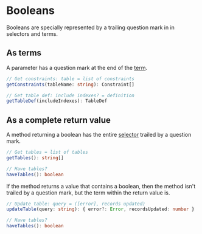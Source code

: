 # Booleans

Booleans are specially represented by a trailing question mark in in selectors and terms.

## As terms

A parameter has a question mark at the end of the [term](terms.md).

```typescript
// Get constraints: table = list of constraints
getConstraints(tableName: string): Constraint[]

// Get table def: include indexes? = definition
getTableDef(includeIndexes): TableDef
```

## As a complete return value

A method returning a boolean has the entire [selector](selectors.md) trailed by a question mark.

```typescript
// Get tables = list of tables
getTables(): string[]

// Have tables?
haveTables(): boolean
```

If the method returns a value that contains a boolean, then the method isn't trailed by a question mark, but the term within the return value is.

```typescript
// Update table: query = ([error], records updated)
updateTable(query: string): { error?: Error, recordsUpdated: number }

// Have tables?
haveTables(): boolean
```